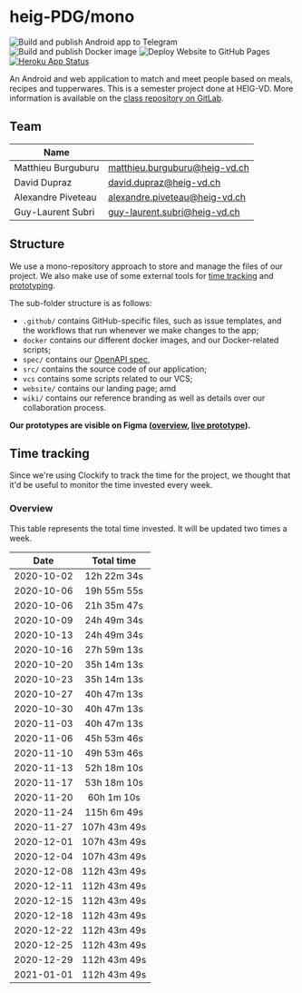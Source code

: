 # heig-PDG/mono

![Build and publish Android app to Telegram](https://github.com/heig-PDG/mono/workflows/Build%20and%20publish%20Android%20app%20to%20Telegram/badge.svg)
![Build and publish Docker image](https://github.com/heig-PDG/mono/workflows/Build%20and%20publish%20Docker%20image/badge.svg)
![Deploy Website to GitHub Pages](https://github.com/heig-PDG/mono/workflows/Deploy%20Website%20to%20GitHub%20Pages/badge.svg)
[![Heroku App Status](http://heroku-shields.herokuapp.com/heig-pdg)](https://heig-pdg.herokuapp.com)

An Android and web application to match and meet people based on meals, recipes and tupperwares. This is a semester project done at HEIG-VD. More information is available on the [class repository on GitLab](https://gitlab.com/softeng-heigvd/teaching-heigvd-pdg-2020/guidelines).

## Team

| Name                                   |                                  |
|----------------------------------------|----------------------------------|
| Matthieu Burguburu 					 | matthieu.burguburu@heig-vd.ch    |
| David Dupraz                           | david.dupraz@heig-vd.ch          |
| Alexandre Piveteau 				     | alexandre.piveteau@heig-vd.ch    |
| Guy-Laurent Subri                      | guy-laurent.subri@heig-vd.ch     |

## Structure

We use a mono-repository approach to store and manage the files of our project. We also make use of some external tools for [time tracking](https://clockify.me) and [prototyping](https://www.figma.com).

The sub-folder structure is as follows:

- `.github/` contains GitHub-specific files, such as issue templates, and the workflows that run whenever we make changes to the app;
- `docker` contains our different docker images, and our Docker-related scripts;
- `spec/` contains our [OpenAPI spec](http://spec.tupperdate.me),
- `src/` contains the source code of our application;
- `vcs` contains some scripts related to our VCS;
- `website/` contains our landing page; amd
- `wiki/` contains our reference branding as well as details over our collaboration process.

**Our prototypes are visible on Figma ([overview](https://www.figma.com/file/sZTqSZOMoUmuJTMhw7khx3/Mobile?node-id=1%3A2), [live prototype](https://www.figma.com/proto/sZTqSZOMoUmuJTMhw7khx3/Mobile?node-id=158%3A380&viewport=849%2C581%2C0.3042562007904053&scaling=scale-down)).**

## Time tracking

Since we're using Clockify to track the time for the project, we thought that it'd be useful to monitor the time invested every week.

### Overview

This table represents the total time invested. It will be updated two times a week.

| Date | Total time |
| :--: | :-----: |
| 2020-10-02 | 12h 22m 34s |
| 2020-10-06 | 19h 55m 55s |
| 2020-10-06 | 21h 35m 47s |
| 2020-10-09 | 24h 49m 34s |
| 2020-10-13 | 24h 49m 34s |
| 2020-10-16 | 27h 59m 13s |
| 2020-10-20 | 35h 14m 13s |
| 2020-10-23 | 35h 14m 13s |
| 2020-10-27 | 40h 47m 13s |
| 2020-10-30 | 40h 47m 13s |
| 2020-11-03 | 40h 47m 13s |
| 2020-11-06 | 45h 53m 46s |
| 2020-11-10 | 49h 53m 46s |
| 2020-11-13 | 52h 18m 10s |
| 2020-11-17 | 53h 18m 10s |
| 2020-11-20 | 60h 1m 10s |
| 2020-11-24 | 115h 6m 49s |
| 2020-11-27 | 107h 43m 49s |
| 2020-12-01 | 107h 43m 49s |
| 2020-12-04 | 107h 43m 49s |
| 2020-12-08 | 112h 43m 49s |
| 2020-12-11 | 112h 43m 49s |
| 2020-12-15 | 112h 43m 49s |
| 2020-12-18 | 112h 43m 49s |
| 2020-12-22 | 112h 43m 49s |
| 2020-12-25 | 112h 43m 49s |
| 2020-12-29 | 112h 43m 49s |
| 2021-01-01 | 112h 43m 49s |
